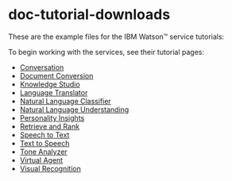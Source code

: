 # doc-tutorial-downloads
These are the example files for the IBM Watson&trade; service tutorials:

To begin working with the services, see their tutorial pages:

- [Conversation](https://console.bluemix.net/docs/services/conversation/getting-started.html)
- [Document Conversion](https://console.bluemix.net/docs/services/document-conversion/getting-started.html)
- [Knowledge Studio](https://console.bluemix.net/docs/services/knowledge-studio/tutorials-create-project.html)
- [Language Translator](https://console.bluemix.net/docs/services/language-translator/getting-started.html)
- [Natural Language Classifier](https://console.bluemix.net/docs/services/natural-language-classifier/getting-started.html)
- [Natural Language Understanding](https://console.bluemix.net/docs/services/natural-language-understanding/getting-started.html)
- [Personality Insights](https://console.bluemix.net/docs/services/personality-insights/getting-started.html)
- [Retrieve and Rank](https://console.bluemix.net/docs/services/retrieve-and-rank/getting-started.html)
- [Speech to Text](https://console.bluemix.net/docs/services/speech-to-text/getting-started.html)
- [Text to Speech](https://console.bluemix.net/docs/services/text-to-speech/getting-started.html)
- [Tone Analyzer](https://console.bluemix.net/docs/services/tone-analyzer/getting-started.html)
- [Virtual Agent](https://console.bluemix.net/docs/services/virtual-agent/tutorial.html)
- [Visual Recognition](https://console.bluemix.net/docs/services/visual-recognition/getting-started.html)

